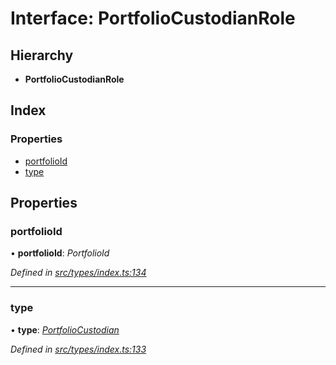 # Interface: PortfolioCustodianRole

## Hierarchy

* **PortfolioCustodianRole**

## Index

### Properties

* [portfolioId](portfoliocustodianrole.md#portfolioid)
* [type](portfoliocustodianrole.md#type)

## Properties

###  portfolioId

• **portfolioId**: *PortfolioId*

*Defined in [src/types/index.ts:134](https://github.com/PolymathNetwork/polymesh-sdk/blob/5b409784/src/types/index.ts#L134)*

___

###  type

• **type**: *[PortfolioCustodian](../enums/roletype.md#portfoliocustodian)*

*Defined in [src/types/index.ts:133](https://github.com/PolymathNetwork/polymesh-sdk/blob/5b409784/src/types/index.ts#L133)*
